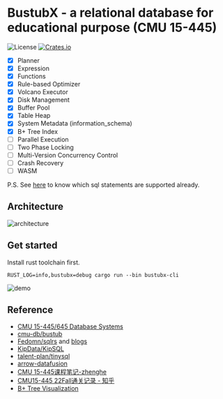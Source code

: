 # BustubX - a relational database for educational purpose (CMU 15-445)
![License](https://img.shields.io/badge/license-MIT-blue.svg)
[![Crates.io](https://img.shields.io/crates/v/bustubx.svg)](https://crates.io/crates/bustubx)

- [x] Planner
- [x] Expression
- [x] Functions
- [x] Rule-based Optimizer
- [x] Volcano Executor
- [x] Disk Management
- [x] Buffer Pool
- [x] Table Heap
- [x] System Metadata (information_schema)
- [x] B+ Tree Index
- [ ] Parallel Execution
- [ ] Two Phase Locking
- [ ] Multi-Version Concurrency Control
- [ ] Crash Recovery
- [ ] WASM

P.S. See [here](tests/sqllogictest/slt) to know which sql statements are supported already.

## Architecture
![architecture](./docs/bustubx-architecture.png)


## Get started
Install rust toolchain first.
```
RUST_LOG=info,bustubx=debug cargo run --bin bustubx-cli
```

![demo](./docs/bustubx-demo.png)

## Reference
- [CMU 15-445/645 Database Systems](https://15445.courses.cs.cmu.edu/fall2022/)
- [cmu-db/bustub](https://github.com/cmu-db/bustub)
- [Fedomn/sqlrs](https://github.com/Fedomn/sqlrs) and [blogs](https://frankma.me/categories/sqlrs/)
- [KipData/KipSQL](https://github.com/KipData/KipSQL)
- [talent-plan/tinysql](https://github.com/talent-plan/tinysql)
- [arrow-datafusion](https://github.com/apache/arrow-datafusion)
- [CMU 15-445课程笔记-zhenghe](https://zhenghe.gitbook.io/open-courses/cmu-15-445-645-database-systems/relational-data-model)
- [CMU15-445 22Fall通关记录 - 知乎](https://www.zhihu.com/column/c_1605901992903004160)
- [B+ Tree Visualization](https://www.cs.usfca.edu/~galles/visualization/BPlusTree.html)